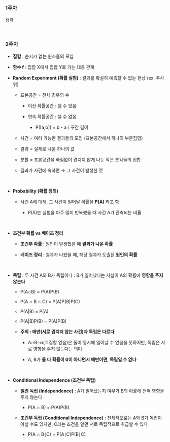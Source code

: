 ### 1주차 

생략

<br/>

### 2주차 

- **집합** : 순서가 없는 원소들의 모임

- **함수 f** : 집합 X에서 집합 Y로 가는 대응 관계

- **Random Experiment (확률 실험)** : 결과를 확실히 예측할 수 없는 현상 (ex: 주사위)

    - 표본공간 = 전체 경우의 수
 
        - 이산 확률공간 : 셀 수 있음
     
        - 연속 확률공간 : 셀 수 없음
     
            - P([a,b]) = b - a / 구간 길이 

    - 사건 = 여러 가능한 결과들의 모임 (표본공간에서 하나의 부분집합)

    - 결과 = 실제로 나온 하나의 값

    - 분할 = 표본공간을 빠짐없이 겹치지 않게 나눈 작은 조각들의 집합

    - 결과가 사건에 속하면 → 그 사건이 발생한 것

<br/>

- **Probability (확률 정의)**

    - 사건 A에 대해, 그 사건이 일어날 확률을 **P(A)** 라고 함
 
        - P(A)는 실험을 아주 많이 반복했을 때 사건 A가 관측되는 비율 

<br/>

- **조건부 확률 vs 베이즈 정리**

    - **조건부 확률** : 원인이 발생했을 때 **결과가 나온 확률**
 
    - **베이즈 정리** : 결과가 나왔을 때, 해당 결과가 도출된 **원인의 확률**

<br/>

- **독립** : 두 사건 A와 B가 독립이다 : B가 일어났다는 사실이 A의 확률에 **영향을 주지 않는다**

    - P(A∩B) = P(A)P(B)
 
    - P(A ∩ B ∩ C) = P(A)P(B)P(C)
 
    - P(A|B) = P(A)
 
    - P(A|B)P(B) = P(A)P(B)
 
    - **주의 : 배반(서로 겹치지 않는 사건)과 독립은 다르다**
 
        - A∩B=∅(교집합 없음)은 둘이 동시에 일어날 수 없음을 뜻하지만, 독립은 서로 영향을 주지 않는다는 의미
     
        -  A, B가 **둘 다 확률이 0이 아니면서 배반이면, 독립일 수 없다**

<br/>

- **Conditional Independence (조건부 독립)**

    - **일반 독립 (Independence)** : A가 일어났는지 여부가 B의 확률에 전혀 영향을 주지 않는다

        - P(A ∩ B) = P(A)P(B) 

    - **조건부 독립 (Conditional Independence)** : 전체적으로는 A와 B가 독립이 아닐 수도 있지만, C라는 조건을 알면 서로 독립적으로 취급할 수 있다
 
        - P(A ∩ B∣C) = P(A∣C)P(B∣C)


































































